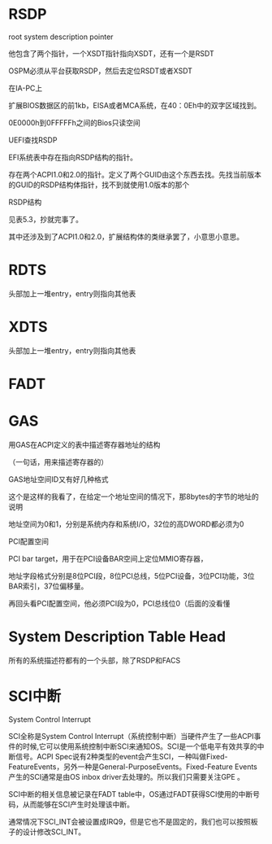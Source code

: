 # RSDP

root system description pointer

他包含了两个指针，一个XSDT指针指向XSDT，还有一个是RSDT



OSPM必须从平台获取RSDP，然后去定位RSDT或者XSDT



在IA-PC上

扩展BIOS数据区的前1kb，EISA或者MCA系统，在40：0Eh中的双字区域找到。

0E0000h到0FFFFFh之间的Bios只读空间



UEFI查找RSDP

EFI系统表中存在指向RSDP结构的指针。

存在两个ACPI1.0和2.0的指针。定义了两个GUID由这个东西去找。先找当前版本的GUID的RSDP结构体指针，找不到就使用1.0版本的那个



RSDP结构

见表5.3，抄就完事了。

其中还涉及到了ACPI1.0和2.0，扩展结构体的类继承罢了，小意思小意思。



# RDTS

头部加上一堆entry，entry则指向其他表

# XDTS

头部加上一堆entry，entry则指向其他表

# FADT



# GAS

用GAS在ACPI定义的表中描述寄存器地址的结构

（一句话，用来描述寄存器的）

GAS地址空间ID又有好几种格式

这个是这样的我看了，在给定一个地址空间的情况下，那8bytes的字节的地址的说明

地址空间为0和1，分别是系统内存和系统I/O，32位的高DWORD都必须为0

PCI配置空间



PCI bar target，用于在PCI设备BAR空间上定位MMIO寄存器，

地址字段格式分别是8位PCI段，8位PCI总线，5位PCI设备，3位PCI功能，3位BAR索引，37位偏移量。

再回头看PCI配置空间，他必须PCI段为0，PCI总线位0（后面的没看懂



# System Description Table Head

所有的系统描述符都有的一个头部，除了RSDP和FACS



# SCI中断

System Control Interrupt

SCI全称是System Control Interrupt（系统控制中断）当硬件产生了一些ACPI事件的时候,它可以使用系统控制中断SCI来通知OS。SCI是一个低电平有效共享的中断信号。ACPI Spec说有2种类型的event会产生SCI，一种叫做Fixed-FeatureEvents，另外一种是General-PurposeEvents。Fixed-Feature Events 产生的SCI通常是由OS inbox driver去处理的。所以我们只需要关注GPE 。

SCI中断的相关信息被记录在FADT table中，OS通过FADT获得SCI使用的中断号码，从而能够在SCI产生时处理该中断。

通常情况下SCI_INT会被设置成IRQ9，但是它也不是固定的，我们也可以按照板子的设计修改SCI_INT。
